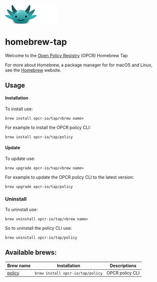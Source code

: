 <img src="assets/policy.png" alt="policy">

# homebrew-tap

Welcome to the [Open Policy Registry](https://openpolicyregistry.io) (OPCR) Homebrew Tap

For more about Homebrew, a package manager for for macOS and Linux, see the [Homebrew](https://brew.sh/) website.

## Usage


#### Installation 

To install use: 


	brew install opcr-io/tap/<brew name>


For example to install the OPCR policy CLI:

	brew install opcr-io/tap/policy


#### Update

To update use:

	brew upgrade opcr-io/tap/<brew name>

For example to update the OPCR policy CLI to the latest version:

	brew upgrade opcr-io/tap/policy
	

### Uninstall

To uninstall use:

	brew uninstall opcr-io/tap/<brew name>

So to uninstall the policy CLI use:

	brew uninstall opcr-io/tap/policy


## Available brews:

| Brew name                                     | Installation                      | Descriptions    |
| ----------------------------------------------| ----------------------------------|---------------- |
| [policy](https://github.com/opcr-io/policy)   | `brew install opcr-io/tap/policy` | OPCR policy CLI |                   
